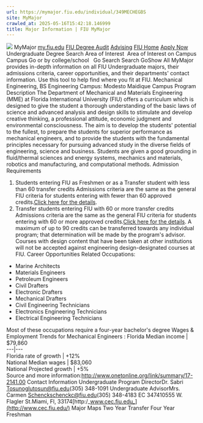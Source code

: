 ```yaml
---
url: https://mymajor.fiu.edu/individual/349MECHEGBS
site: MyMajor
crawled_at: 2025-05-16T15:42:18.146999
title: Major Information | FIU MyMajor
---
```


![](https://mymajor.fiu.edu/assets/logo-T4VPR2BI.png)
MyMajor
[my.fiu.edu](https://my.fiu.edu/)
[FIU Degree Audit](https://dasa.fiu.edu/all-departments/advising/panther-success-hub/panther-degree-audit/)
[Advising](https://advising.fiu.edu)
[FIU Home](https://www.fiu.edu/)
[Apply Now](https://admissions.fiu.edu/)
Undergraduate Degree Search
Area of Interest
​
Area of Interest
on
Campus
​
Campus
Go
or by college/school
​
​
Go
Search
Search
GoShow All
MyMajor provides in-depth information on all FIU Undergraduate majors, their admissions criteria, career opportunities, and their departments' contact information. Use this tool to help find where you fit at FIU.
Mechanical Engineering,
BS
Engineering
Campus:
Modesto Maidique Campus
Program Description
The Department of Mechanical and Materials Engineering (MME) at Florida International University (FIU) offers a curriculum which is designed to give the student a thorough understanding of the basic laws of science and advanced analysis and design skills to stimulate and develop creative thinking, a professional attitude, economic judgment and environmental consciousness. The aim is to develop the students' potential to the fullest, to prepare the students for superior performance as mechanical engineers, and to provide the students with the fundamental principles necessary for pursuing advanced study in the diverse fields of engineering, science and business. Students are given a good grounding in fluid/thermal sciences and energy systems, mechanics and materials, robotics and manufacturing, and computational methods.
Admission Requirements
1. Students entering FIU as Freshmen or as a Transfer student with less than 60 transfer credits
Admissions criteria are the same as the general FIU criteria for students entering with fewer than 60 approved credits.[Click here for the details](http://admissions.fiu.edu/apply/freshman/).
2. Transfer students entering FIU with 60 or more transfer credits
Admissions criteria are the same as the general FIU criteria for students entering with 60 or more approved credits.[Click here for the details](http://admissions.fiu.edu/apply/transfer/).
A maximum of up to 90 credits can be transferred towards any individual program; that determination will be made by the program's advisor. Courses with design content that have been taken at other institutions will not be accepted against engineering design-designated courses at FIU.
Career Opportunities
Related Occupations:
  * Marine Architects
  * Materials Engineers
  * Petroleum Engineers
  * Civil Drafters
  * Electronic Drafters
  * Mechanical Drafters
  * Civil Engineering Technicians
  * Electronics Engineering Technicians
  * Electrical Engineering Technicians


Most of these occupations require a four-year bachelor's degree
Wages & Employment Trends for Mechanical Engineers :
Florida Median income | $79,860  
---|---  
Florida rate of growth | +12%  
National Median wages | $83,060  
National Projected growth | +5%  
Source and more information:<http://www.onetonline.org/link/summary/17-2141.00>
Contact Information
Undergraduate Program DirectorDr. Sabri Tosunoglutosun@fiu.edu(305) 348-1091
Undergraduate AdvisorMrs. Carmen Schenckschenckc@fiu.edu(305) 348-4183
EC 347410555 W. Flagler St.Miami, Fl, 33174[http:/_www.cec.fiu.edu_](http://www.cec.fiu.edu/)
Major Maps
Two Year Transfer
Four Year Freshman
